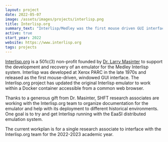 ```yaml
---
layout: project
date: 2022-05-07
image: /assets/images/projects/interlisp.png
title: Interlisp.org
summary_text: "Interlisp/Medley was the first mouse driven GUI interface. SHFT associates are helping Interlisp.org with documentation and testing of an emulator for Interlisp."
active: true
start_year: 2022
website: https://www.interlisp.org
tags: projects
---
```


[Interlisp.org] is a 501c(3) non-profit founded by [Dr. Larry Masinter] to support the development and recovery of 
an emulator for the Medley Interlisp system. Interlisp was developed at Xerox PARC in the late 1970s and released as
the first mouse-driven, windowed GUI interface. The Interlisp.org project has updated the original Interlisp 
emulator to work within a Docker container accessible from a common web browser. 

Thanks to a generous gift from Dr. Masinter, SHFT research associates are working with the Interlisp.org team
to organize documentation for the emulator and help with its deployment to different historical environments.
One goal is to try and get Interlisp running with the EaaSI distributed emulation system. 

The current workplan is for a single research associate to interface with the Interlisp.org team for the 2022-2023
academic year. 

[Interlisp.org]: https://www.interlisp.org
[Dr. Larry Masinter]: https://larrymasinter.net/